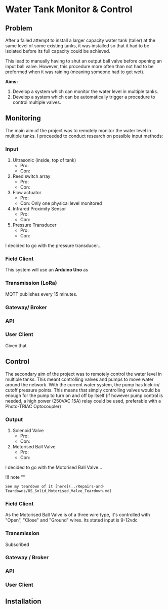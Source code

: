 # Water Tank Monitor & Control

## Problem

After a failed attempt to install a larger capacity water tank (taller) at the same level of some existing tanks, it was installed so that it had to be isolated before its full capacity could be achieved.

This lead to manually having to shut an output ball valve before opening an input ball valve. However, this procedure more often than not had to be preformed when it was raining (meaning someone had to get wet).

**Aims:** 

1. Develop a system which can monitor the water level in multiple tanks.
2. Develop a system which can be automatically trigger a procedure to control multiple valves.
   
## Monitoring

The main aim of the project was to remotely monitor the water level in multiple tanks. I proceeded to conduct research on possible input methods:

### Input 

1. Ultrasonic (inside, top of tank)
    - Pro:
    - Con:
2. Reed switch array
    - Pro:
    - Con:
3. Flow actuator
    - Pro:
    - Con: Only one physical level monitored
4. Infrared Proximity Sensor
    - Pro:
    - Con:
5. Pressure Transducer
    - Pro:
    - Con:

I decided to go with the pressure transducer...

### Field Client

This system will use an **Arduino Uno** as

### Transmission (LoRa)

MQTT  publishes every 15 minutes. 

### Gateway/ Broker



### API



### User Client

Given that 

## Control

The secondary aim of the project was to remotely control the water level in multiple tanks. This meant controlling valves and pumps to move water around the network. With the current water system, the pump has kick-in/ cutoff pressure points. This means that simply controlling valves would be enough for the pump to turn on and off by itself (if however pump control is needed, a high power (250VAC 15A) relay could be used, preferable with a Photo-TRIAC Optocoupler)

### Output

1. Solenoid Valve
    - Pro:
    - Con:
2. Motorised Ball Valve
    - Pro:
    - Con:

I decided to go with the Motorised Ball Valve...

!!! note ""

    See my teardown of it [here](../Repairs-and-Teardowns/US_Solid_Motorised_Valve_Teardown.md)

### Field Client

As the Motorised Ball Valve is of a three wire type, it's controlled with "Open", "Close" and "Ground" wires. Its stated input is 9-12vdc

### Transmission

Subscribed

### Gateway / Broker



### API



### User Client



## Installation
